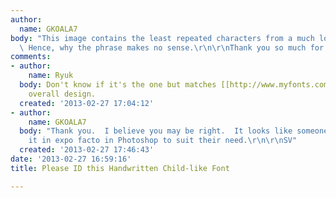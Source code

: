 ```yaml
---
author:
  name: GKOALA7
body: "This image contains the least repeated characters from a much longer sentence.
  \ Hence, why the phrase makes no sense.\r\n\r\nThank you so much for your help.\r\n\r\nSValdenegro"
comments:
- author:
    name: Ryuk
  body: Don't know if it's the one but matches [[http://www.myfonts.com/fonts/bitstream/missy/|Missy]]
    overall design.
  created: '2013-02-27 17:04:12'
- author:
    name: GKOALA7
  body: "Thank you.  I believe you may be right.  It looks like someone merely modified
    it in expo facto in Photoshop to suit their need.\r\n\r\nSV"
  created: '2013-02-27 17:46:43'
date: '2013-02-27 16:59:16'
title: Please ID this Handwritten Child-like Font

---
```

